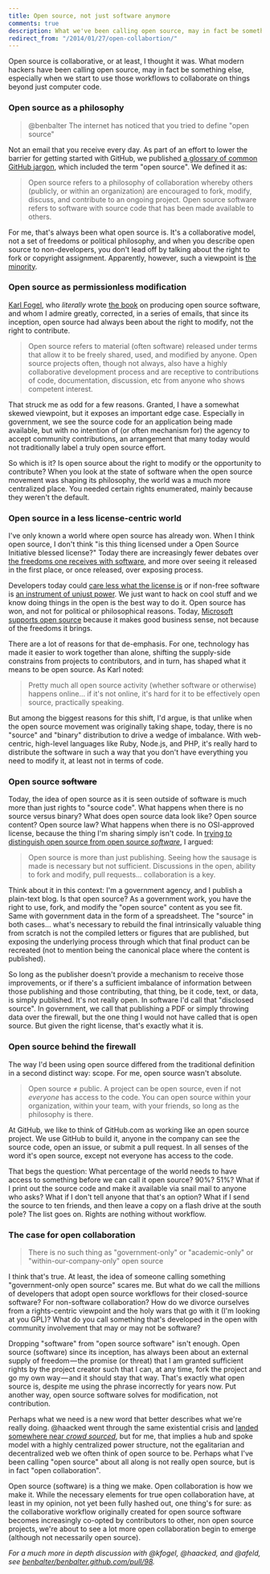```yaml
---
title: Open source, not just software anymore
comments: true
description: What we've been calling open source, may in fact be something else, especially when we start to use those workflows to collaborate on things beyond code.
redirect_from: "/2014/01/27/open-collabortion/"
---
```


Open source is collaborative, or at least, I thought it was. What modern hackers have been calling open source, may in fact be something else, especially when we start to use those workflows to collaborate on things beyond just computer code.

### Open source as a philosophy

> @benbalter The internet has noticed that you tried to define "open source"

Not an email that you receive every day. As part of an effort to lower the barrier for getting started with GitHub, we published [a glossary of common GitHub jargon](https://help.github.com/articles/github-glossary#open-source), which included the term "open source". We defined it as:

> Open source refers to a philosophy of collaboration whereby others (publicly, or within an organization) are encouraged to fork, modify, discuss, and contribute to an ongoing project. Open source software refers to software with source code that has been made available to others.

For me, that's always been what open source is. It's a collaborative model, not a set of freedoms or political philosophy, and when you describe open source to non-developers, you don't lead off by talking about the right to fork or copyright assignment. Apparently, however, such a viewpoint is [the minority](https://twitter.com/kfogel/status/386259984817717248).

### Open source as permissionless modification

[Karl Fogel](http://www.red-bean.com/kfogel/), who *literally* wrote [the book](http://producingoss.com/) on producing open source software, and whom I admire greatly, corrected, in a series of emails, that since its inception, open source had always been about the right to modify, not the right to contribute.

> Open source refers to material (often software) released under terms that allow it to be freely shared, used, and modified by anyone. Open source projects often, though not always, also have a highly collaborative development process and are receptive to contributions of code, documentation, discussion, etc from anyone who shows competent interest.

That struck me as odd for a few reasons. Granted, I have a somewhat skewed viewpoint, but it exposes an important edge case. Especially in government, we see the source code for an application being made available, but with no intention of (or often mechanism for) the agency to accept community contributions, an arrangement that many today would not traditionally label a truly open source effort.

So which is it? Is open source about the right to modify or the opportunity to contribute? When you look at the state of software when the open source movement was shaping its philosophy, the world was a much more centralized place. You needed certain rights enumerated, mainly because they weren't the default.

### Open source in a less license-centric world

I've only known a world where open source has already won. When I think open source, I don't think "is this thing licensed under a Open Source Initiative blessed license?" Today there are increasingly fewer debates over [the freedoms one receives with software](https://www.gnu.org/philosophy/free-sw.html), and more over seeing it released in the first place, or once released, over exposing process.

Developers today could [care less what the license is](http://opensource.com/law/13/2/post-open-source-software-licensing) or if non-free software is [an instrument of unjust power](https://www.gnu.org/philosophy/free-software-even-more-important.html). We just want to hack on cool stuff and we know doing things in the open is the best way to do it. Open source has won, and not for political or philosophical reasons. Today, [Microsoft supports open source](http://www.microsoft.com/opensource/directory.aspx) because it makes good business sense, not because of the freedoms it brings.

There are a lot of reasons for that de-emphasis. For one, technology has made it easier to work together than alone, shifting the supply-side constrains from projects to contributors, and in turn, has shaped what it means to be open source. As Karl noted:

> Pretty much all open source activity (whether software or otherwise) happens online… if it's not online, it's hard for it to be effectively open source, practically speaking.

But among the biggest reasons for this shift, I'd argue, is that unlike when the open source movement was originally taking shape, today, there is no "source" and "binary" distribution to drive a wedge of imbalance. With web-centric, high-level languages like Ruby, Node.js, and PHP, it's really hard to distribute the software in such a way that you don't have everything you need to modify it, at least not in terms of code.

### Open source <del>software</del>

Today, the idea of open source as it is seen outside of software is much more than just rights to "source code". What happens when there is no source versus binary? What does open source data look like? Open source content? Open source law? What happens when there is no OSI-approved license, because the thing I'm sharing simply isn't code. In [trying to distinguish open source from open source *software*](http://haacked.com/archive/2012/02/16/open-source-and-open-source-software-are-not-the-same.aspx/), I argued:

> Open source is more than just publishing. Seeing how the sausage is made is necessary but not sufficient. Discussions in the open, ability to fork and modify, pull requests… collaboration is a key.

Think about it in this context: I'm a government agency, and I publish a plain-text blog. Is that open source? As a government work, you have the right to use, fork, and modify the "open source" content as you see fit. Same with government data in the form of a spreadsheet. The "source" in both cases… what's necessary to rebuild the final intrinsically valuable thing from scratch is not the compiled letters or figures that are published, but exposing the underlying process through which that final product can be recreated (not to mention being the canonical place where the content is published).

So long as the publisher doesn't provide a mechanism to receive those improvements, or if there's a sufficient imbalance of information between those publishing and those contributing, that thing, be it code, text, or data, is simply published. It's not really open. In software I'd call that "disclosed source". In government, we call that publishing a PDF or simply throwing data over the firewall, but the one thing I would not have called that is open source. But given the right license, that's exactly what it is.

### Open source behind the firewall

The way I'd been using open source differed from the traditional definition in a second distinct way: scope. For me, open source wasn't absolute.

> Open source ≠ public. A project can be open source, even if not *everyone* has access to the code. You can open source within your organization, within your team, with your friends, so long as the philosophy is there.

At GitHub, we like to think of GitHub.com as working like an open source project. We use GitHub to build it, anyone in the company can see the source code, open an issue, or submit a pull request. In all senses of the word it's open source, except not everyone has access to the code.

That begs the question: What percentage of the world needs to have access to something before we can call it open source? 90%? 51%? What if I print out the source code and make it available via snail mail to anyone who asks? What if I don't tell anyone that that's an option? What if I send the source to ten friends, and then leave a copy on a flash drive at the south pole? The list goes on. Rights are nothing without workflow.

### The case for open collaboration

> There is no such thing as "government-only" or "academic-only" or "within-our-company-only" open source

I think that's true. At least, the idea of someone calling something "government-only open source" scares me. But what do we call the millions of developers that adopt open source workflows for their closed-source software? For non-software collaboration? How do we divorce ourselves from a rights-centric viewpoint and the holy wars that go with it (I'm looking at you GPL)? What do you call something that's developed in the open with community involvement that may or may not be software?

Dropping "software" from "open source software" isn't enough. Open source (software) since its inception, has always been about an external supply of freedom — the promise (or threat) that I am granted sufficient rights by the project creator such that I can, at any time, fork the project and go my own way — and it should stay that way. That's exactly what open source is, despite me using the phrase incorrectly for years now. Put another way, open source software solves for modification, not contribution.

Perhaps what we need is a new word that better describes what we're really doing. @haacked went through the same existential crisis and [landed somewhere near *crowd sourced*](http://haacked.com/archive/2012/02/22/spirit-of-open-source.aspx/), but for me, that implies a hub and spoke model with a highly centralized power structure, not the egalitarian and decentralized web we often think of open source to be. Perhaps what I've been calling "open source" about all along is not really open source, but is in fact "open collaboration".

Open source (software) is a thing we make. Open collaboration is how we make it. While the necessary elements for true open collaboration have, at least in my opinion, not yet been fully hashed out, one thing's for sure: as the collaborative workflow originally created for open source software becomes increasingly co-opted by contributors to other, non open source projects, we're about to see a lot more open collaboration begin to emerge (although not necessarily open source).

*For a much more in depth discussion with @kfogel, @haacked, and @afeld, see [benbalter/benbalter.github.com/pull/98](https://github.com/benbalter/benbalter.github.com/pull/98).*
